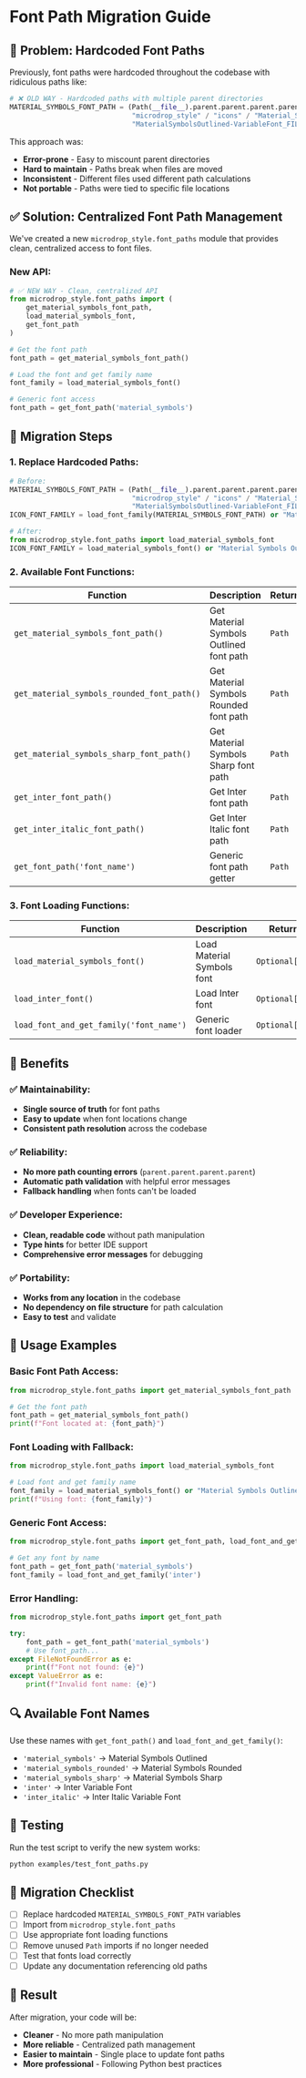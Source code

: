 # Font Path Migration Guide

## 🚨 Problem: Hardcoded Font Paths

Previously, font paths were hardcoded throughout the codebase with ridiculous paths like:

```python
# ❌ OLD WAY - Hardcoded paths with multiple parent directories
MATERIAL_SYMBOLS_FONT_PATH = (Path(__file__).parent.parent.parent.parent / 
                              "microdrop_style" / "icons" / "Material_Symbols_Outlined" / 
                              "MaterialSymbolsOutlined-VariableFont_FILL,GRAD,opsz,wght.ttf")
```

This approach was:
- **Error-prone** - Easy to miscount parent directories
- **Hard to maintain** - Paths break when files are moved
- **Inconsistent** - Different files used different path calculations
- **Not portable** - Paths were tied to specific file locations

## ✅ Solution: Centralized Font Path Management

We've created a new `microdrop_style.font_paths` module that provides clean, centralized access to font files.

### **New API:**

```python
# ✅ NEW WAY - Clean, centralized API
from microdrop_style.font_paths import (
    get_material_symbols_font_path,
    load_material_symbols_font,
    get_font_path
)

# Get the font path
font_path = get_material_symbols_font_path()

# Load the font and get family name
font_family = load_material_symbols_font()

# Generic font access
font_path = get_font_path('material_symbols')
```

## 🔧 Migration Steps

### **1. Replace Hardcoded Paths:**

```python
# Before:
MATERIAL_SYMBOLS_FONT_PATH = (Path(__file__).parent.parent.parent.parent / 
                              "microdrop_style" / "icons" / "Material_Symbols_Outlined" / 
                              "MaterialSymbolsOutlined-VariableFont_FILL,GRAD,opsz,wght.ttf")
ICON_FONT_FAMILY = load_font_family(MATERIAL_SYMBOLS_FONT_PATH) or "Material Symbols Outlined"

# After:
from microdrop_style.font_paths import load_material_symbols_font
ICON_FONT_FAMILY = load_material_symbols_font() or "Material Symbols Outlined"
```

### **2. Available Font Functions:**

| Function | Description | Returns |
|----------|-------------|---------|
| `get_material_symbols_font_path()` | Get Material Symbols Outlined font path | `Path` |
| `get_material_symbols_rounded_font_path()` | Get Material Symbols Rounded font path | `Path` |
| `get_material_symbols_sharp_font_path()` | Get Material Symbols Sharp font path | `Path` |
| `get_inter_font_path()` | Get Inter font path | `Path` |
| `get_inter_italic_font_path()` | Get Inter Italic font path | `Path` |
| `get_font_path('font_name')` | Generic font path getter | `Path` |

### **3. Font Loading Functions:**

| Function | Description | Returns |
|----------|-------------|---------|
| `load_material_symbols_font()` | Load Material Symbols font | `Optional[str]` |
| `load_inter_font()` | Load Inter font | `Optional[str]` |
| `load_font_and_get_family('font_name')` | Generic font loader | `Optional[str]` |

## 🎯 Benefits

### **✅ Maintainability:**
- **Single source of truth** for font paths
- **Easy to update** when font locations change
- **Consistent path resolution** across the codebase

### **✅ Reliability:**
- **No more path counting errors** (`parent.parent.parent.parent`)
- **Automatic path validation** with helpful error messages
- **Fallback handling** when fonts can't be loaded

### **✅ Developer Experience:**
- **Clean, readable code** without path manipulation
- **Type hints** for better IDE support
- **Comprehensive error messages** for debugging

### **✅ Portability:**
- **Works from any location** in the codebase
- **No dependency on file structure** for path calculation
- **Easy to test** and validate

## 🚀 Usage Examples

### **Basic Font Path Access:**
```python
from microdrop_style.font_paths import get_material_symbols_font_path

# Get the font path
font_path = get_material_symbols_font_path()
print(f"Font located at: {font_path}")
```

### **Font Loading with Fallback:**
```python
from microdrop_style.font_paths import load_material_symbols_font

# Load font and get family name
font_family = load_material_symbols_font() or "Material Symbols Outlined"
print(f"Using font: {font_family}")
```

### **Generic Font Access:**
```python
from microdrop_style.font_paths import get_font_path, load_font_and_get_family

# Get any font by name
font_path = get_font_path('material_symbols')
font_family = load_font_and_get_family('inter')
```

### **Error Handling:**
```python
from microdrop_style.font_paths import get_font_path

try:
    font_path = get_font_path('material_symbols')
    # Use font_path...
except FileNotFoundError as e:
    print(f"Font not found: {e}")
except ValueError as e:
    print(f"Invalid font name: {e}")
```

## 🔍 Available Font Names

Use these names with `get_font_path()` and `load_font_and_get_family()`:

- `'material_symbols'` → Material Symbols Outlined
- `'material_symbols_rounded'` → Material Symbols Rounded  
- `'material_symbols_sharp'` → Material Symbols Sharp
- `'inter'` → Inter Variable Font
- `'inter_italic'` → Inter Italic Variable Font

## 🧪 Testing

Run the test script to verify the new system works:

```bash
python examples/test_font_paths.py
```

## 📝 Migration Checklist

- [ ] Replace hardcoded `MATERIAL_SYMBOLS_FONT_PATH` variables
- [ ] Import from `microdrop_style.font_paths`
- [ ] Use appropriate font loading functions
- [ ] Remove unused `Path` imports if no longer needed
- [ ] Test that fonts load correctly
- [ ] Update any documentation referencing old paths

## 🎉 Result

After migration, your code will be:
- **Cleaner** - No more path manipulation
- **More reliable** - Centralized path management
- **Easier to maintain** - Single place to update font paths
- **More professional** - Following Python best practices
